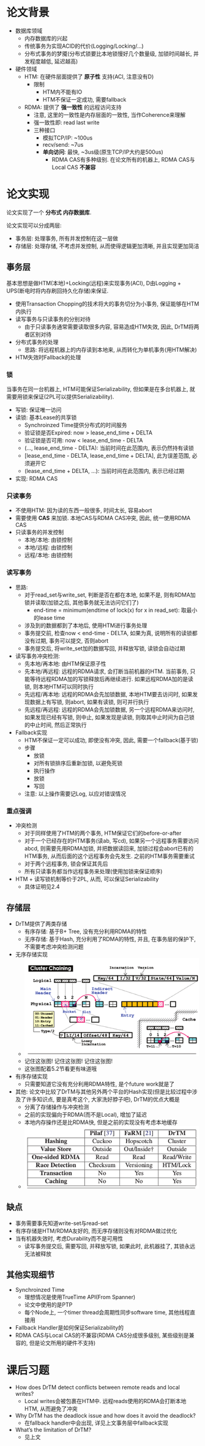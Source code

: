 # 论文背景
+ 数据库领域
    + 内存数据库的兴起
    + 传统事务为实现ACID的代价(Logging/Locking/...)
    + 分布式事务的梦魇(分布式锁要比本地锁慢好几个数量级, 加锁时间越长, 并发程度越低, 延迟越高)
+ 硬件领域
    + HTM: 在硬件层面提供了 **原子性** 支持(ACI, 注意没有D)
        + 限制
            + HTM内不能有IO
            + HTM不保证一定成功, 需要fallback
    + RDMA: 提供了 **强一致性** 的远程访问支持
        + 注意, 这里的一致性是内存层面的一致性, 当作Coherence来理解
        + 强一致性即: read last write
        + 三种接口
            + 模拟TCP/IP: ~100us
            + recv/send: ~7us
            + **单向访问**: 最快, ~3us级(原生TCP/IP大约是500us)
                + RDMA CAS有多种级别. 在论文所有的机器上, RDMA CAS与Local CAS **不兼容**

# 论文实现
论文实现了一个 **分布式** **内存数据库**.

论文实现可以分成两层:

+ 事务层: 处理事务, 所有并发控制在这一层做
+ 存储层: 处理存储, 不考虑并发控制, 从而使得逻辑更加清晰, 并且实现更加简洁

## 事务层
基本思想是做HTM(本地)+Locking(远程)来实现事务(ACI), D由Logging + UPS(断电时将内存刷回持久化存储)来保证.

+ 使用Transaction Chopping的技术将大的事务切分为小事务, 保证能够在HTM内执行
+ 读写事务与只读事务的分别对待
    + 由于只读事务通常需要读取很多内容, 容易造成HTM失效, 因此, DrTM将两者区别对待
+ 分布式事务的处理
    + 思路: 将远程机器上的内存读到本地来, 从而转化为单机事务(用HTM解决)
+ HTM失效时Fallback的处理

### 锁
当事务在同一台机器上, HTM可能保证Serializability, 但如果是在多台机器上, 就需要用锁来保证(2PL可以提供Serializability).

+ 写锁: 保证唯一访问
+ 读锁: 基本Lease的共享锁
    + Synchroinzed Time提供分布式的时间服务
    + 验证锁是否Expired: now > lease_end_time + DELTA
    + 验证锁是否可用: now < lease_end_time - DELTA
    + \(..., lease_end_time - DELTA\): 当前时间在此范围内, 表示仍然持有读锁
    + \[lease_end_time - DELTA, lease_end_time + DELTA\], 此为误差范围, 必须避开它
    + \(lease_end_time + DELTA, ...\): 当前时间在此范围内, 表示已经过期
+ 实现: RDMA CAS

### 只读事务
+ 不使用HTM: 因为读的东西一般很多, 时间太长, 容易abort
+ 需要使用 **CAS** 来加锁. 本地CAS与RDMA CAS冲突, 因此, 统一使用RDMA CAS
+ 只读事务的并发控制
    + 本地/本地: 由锁控制
    + 本地/远程: 由锁控制
    + 远程/本地: 由锁控制

### 读写事务
+ 思路:
    + 对于read_set与write_set, 判断是否在都在本地, 如果不是, 则有RDMA加锁并读取(加锁之后, 其他事务就无法访问它们了)
        + end-time = minimum(endtime of lock(x) for x in read_set): 取最小的lease time
    + 涉及到的数据都到了本地后, 使用HTM进行事务处理
    + 事务提交前, 检查now < end-time - DELTA, 如果为真, 说明所有的读锁都没有过期, 事务可以提交, 否则abort
    + 事务提交后, 将write_set加的数据写回, 并释放写锁, 读锁会自动过期
+ 读写事务冲突检测:
    + 先本地/再本地: 由HTM保证原子性
    + 先本地/再远程: 远程的RDMA请求, 会打断当前机器的HTM. 当前事务, 只能等待远程RDMA加的写锁释放后再继续进行. 如果远程RDMA加的是读锁, 则本地HTM可以同时执行
    + 先远程/再本地: 远程的RDMA会先加锁数据, 本地HTM要去访问时, 如果发现数据上有写锁, 则abort, 如果有读锁, 则可并行执行
    + 先远程/再远程: 远程的RDMA会先加锁数据, 另一个远程RDMA来访问时, 如果发现已经有写锁, 则中止, 如果发现是读锁, 则取其中止时间为自己锁的中止时间, 然后正常执行
+ Fallback实现
    + HTM不保证一定可以成功, 即使没有冲突, 因此, 需要一个fallback(基于锁)
    + 步骤
        + 放锁
        + 对所有锁排序后重新加锁, 以避免死锁
        + 执行操作
        + 放锁
        + 写回
    + 注意: 以上操作需要记Log, 以应对错误情况

### 重点强调
+ 冲突检测
    + 对于同样使用了HTM的两个事务, HTM保证它们的before-or-after
    + 对于一个已经存在的HTM事务(读ab, 写cd), 如果另一个远程事务需要访问abcd, 则需要先用RDMA加锁, 并把数据读回来, 加锁过程会abort已有的HTM事务, 从而后面的这个远程事务会先发生. 之前的HTM事务需要重试
    + 对于两个远程事务, 锁会保证其先后
    + 所有只读事务都当作远程事务来处理(使用加锁来保证顺序)
+ HTM + 读写锁机制等价于2PL, 从而, 可以保证Serializability
    + 具体证明见2.4

## 存储层
+ DrTM提供了两类存储
    + 有序存储: 基于B+ Tree, 没有充分利用RDMA的特性
    + 无序存储: 基于Hash, 充分利用了RDMA的特性, 并且, 在事务层的保护下, 不需要考虑冲突检测问题
+ 无序存储实现
    + ![](img/14-RDMA-hash-imp.png)
    + 记住这张图! 记住这张图! 记住这张图!
    + 这张图配着5.2节看更有味道哦
+ 有序存储实现
    + 只需要知道它没有充分利用RDMA特性, 是个future work就是了
+ 其他: 论文中比较了DrTM与其他另外两个平台的Hash实现(但是比较过程中涉及了许多知识点, 要是真考这个, 大家洗好脖子吧), DrTM的优点大概是
    + 分离了存储操作与冲突检测
    + 之前的实现偏向于RDMA(而不是Local), 增加了延迟
    + 本地内存操作还是比RDMA快, 但是之前的实现没有考虑本地缓存
    + ![](img/14-RDMA-hash.png)

## 缺点
+ 事务需要事先知道write-set与read-set
+ 有序存储是HTM/RDMA友好的, 而无序存储则没有对RDMA做过优化
+ 当有机器失效时, 考虑Durability而不是可用性
    + 读写事务提交后, 需要写回, 并释放写锁, 如果此时, 此机器挂了, 其锁永远无法被释放

## 其他实现细节
+ Synchroinzed Time
    + 理想情况是使用TrueTime API(From Spanner)
    + 论文中使用的是PTP
    + 每个Node上, 一个timer thread会周期性同步software time, 其他线程直接用
+ Fallback Handler是如何保证Serializability的
+ RDMA CAS与Local CAS的不兼容(RDMA CAS分成很多级别, 某些级别是兼容的, 但是论文所用的硬件不支持)

# 课后习题
+ How does DrTM detect conflicts between remote reads and local writes?
    + Local writes会被包裹在HTM中. 远程reads使用的RDMA会打断本地HTM, 从而避免了冲突
+ Why DrTM has the deadlock issue and how does it avoid the deadlock?
    + 在fallback handler中会出现, 详见上文事务层中fallback实现
+ What’s the limitation of DrTM?
    + 见上文
